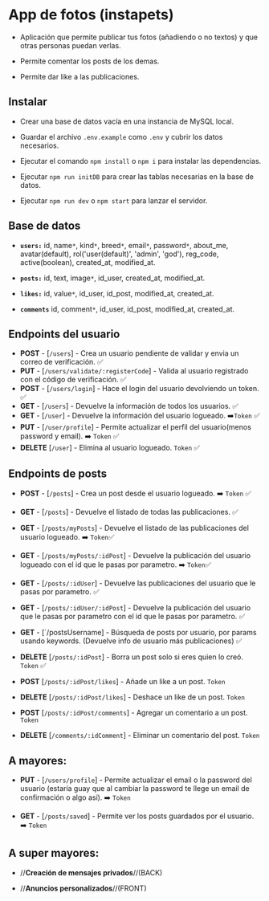 # App de fotos (instapets)

- Aplicación que permite publicar tus fotos (añadiendo o no textos) y que otras personas puedan verlas.

- Permite comentar los posts de los demas.

- Permite dar like a las publicaciones.

## Instalar

- Crear una base de datos vacía en una instancia de MySQL local.

- Guardar el archivo `.env.example` como `.env` y cubrir los datos necesarios.

- Ejecutar el comando `npm install` o `npm i` para instalar las dependencias.

- Ejecutar `npm run initDB` para crear las tablas necesarias en la base de datos.

- Ejecutar `npm run dev` o `npm start` para lanzar el servidor.

## Base de datos

- **`users:`** id, name`*`, kind`*`, breed`*`, email`*`, password`*`, about_me, avatar(default), rol('user(default)', 'admin', 'god'), reg_code, active(boolean), created_at,
  modified_at.

- **`posts:`** id, text, image`*`, id_user, created_at, modified_at.

- **`likes:`** id, value`*`, id_user, id_post, modified_at, created_at.

- **`comments`** id, comment`*`, id_user, id_post, modified_at, created_at.

## Endpoints del usuario

- **POST** - [`/users`] - Crea un usuario pendiente de validar y envia un correo de verificación. ✅
- **PUT** - [`/users/validate/:registerCode`] - Valida al usuario registrado con el código de verificación. ✅
- **POST** - [`/users/login`] - Hace el login del usuario devolviendo un token. ✅
- **GET** - [`/users`] - Devuelve la información de todos los usuarios. ✅
- **GET** - [`/user`] - Devuelve la información del usuario logueado. ➡️`Token` ✅
- **PUT** - [`/user/profile`] - Permite actualizar el perfil del usuario(menos password y email). ➡️ `Token` ✅
- **DELETE** [`/user`] - Elimina al usuario logueado. `Token` ✅

## Endpoints de posts

- **POST** - [`/posts`] - Crea un post desde el usuario logueado. ➡️ `Token` ✅
- **GET** - [`/posts`] - Devuelve el listado de todas las publicaciones. ✅
- **GET** - [`/posts/myPosts`] - Devuelve el listado de las publicaciones del usuario logueado. ➡️ `Token`✅
- **GET** - [`/posts/myPosts/:idPost`] - Devuelve la publicación del usuario logueado con el id que le pasas por parametro. ➡️ `Token`✅
- **GET** - [`/posts/:idUser`] - Devuelve las publicaciones del usuario que le pasas por parametro. ✅
- **GET** - [`/posts/:idUser/:idPost`] - Devuelve la publicación del usuario que le pasas por parametro con el id que le pasas por parametro. ✅
- **GET** - [`/postsUsername] - Búsqueda de posts por usuario, por params usando keywords. (Devuelve info de usuario más publicaciones) ✅
- **DELETE** [`/posts/:idPost`] - Borra un post solo si eres quien lo creó. `Token` ✅

- **POST** [`/posts/:idPost/likes`] - Añade un like a un post. `Token`
- **DELETE** [`/posts/:idPost/likes`] - Deshace un like de un post. `Token`

- **POST** [`/posts/:idPost/comments`] - Agregar un comentario a un post. `Token`
- **DELETE** [`/comments/:idComment`] - Eliminar un comentario del post. `Token`

## A mayores:

- **PUT** - [`/users/profile`] - Permite actualizar el email o la password del usuario (estaría guay que al cambiar la password te llege un email de confirmación o algo así).
  ➡️ `Token`

- **GET** - [`/posts/saved`] - Permite ver los posts guardados por el usuario. ➡️ `Token`

## A super mayores:

- //**Creación de mensajes privados**//(BACK)

- //**Anuncios personalizados**//(FRONT)
